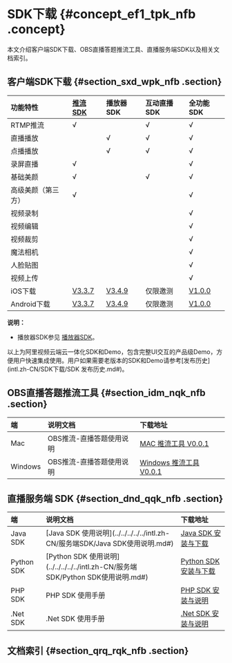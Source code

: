 # SDK下载 {#concept_ef1_tpk_nfb .concept}

本文介绍客户端SDK下载、OBS直播答题推流工具、直播服务端SDK以及相关文档索引。

## **客户端SDK下载** {#section_sxd_wpk_nfb .section}

|功能特性|[推流SDK](../../../../../intl.zh-CN/推流SDK/产品介绍.md#)|播放器SDK|互动直播SDK|全功能SDK|
|:---|:------------------------------------------------------------------------------|:-----|:------|:-----|
|RTMP推流|√| |√|√|
|直播播放| |√|√|√|
|点播播放| |√|√|√|
|录屏直播|√| | |√|
|基础美颜|√| |√|√|
|高级美颜（第三方）|√| | |√|
|视频录制| | | |√|
|视频编辑| | | |√|
|视频裁剪| | | |√|
|魔法相机| | | |√|
|人脸贴图| | | |√|
|视频上传| | | |√|
|iOS下载|[V3.3.7](http://vod-download.cn-shanghai.aliyuncs.com/sdk/pusher/ApsaraVideo_Pusher_v3.3.7_iOS_20181012.zip)|[V3.4.9](https://vod-download.cn-shanghai.aliyuncs.com/sdk/player/3.4.9/ApsaraVideo_videoPlay_v3.4.9_iOS_20190104.zip)|仅限邀测|[V1.0.0](https://vod-download.cn-shanghai.aliyuncs.com/sdk/ApsaraVideo/ApsaraVideo_iOS_20180712.zip)|
|Android下载|[V3.3.7](http://vod-download.cn-shanghai.aliyuncs.com/sdk/pusher/ApsaraVideo_Pusher_v3.3.7_Android_20181026.zip)|[V3.4.9](https://vod-download.cn-shanghai.aliyuncs.com/sdk/player/3.4.9/ApsaraVideo_videoPlay_v3.4.9_Android_20190104.zip)|仅限邀测|[V1.0.0](https://vod-download.cn-shanghai.aliyuncs.com/sdk/ApsaraVideo/ApsaraVideo_20180712.zip)|

**说明：** 

-   播放器SDK参见 [播放器SDK](https://www.alibabacloud.com/help/zh/doc-detail/61109.htm?spm=a2c63.l28256.b99.197.7a257ad7VF3Lpv)。

以上为阿里视频云端云一体化SDK和Demo，包含完整UI交互的产品级Demo，方便用户快速集成使用。用户如果需要老版本的SDK和Demo请参考[发布历史](intl.zh-CN/SDK下载/SDK 发布历史.md#)。

## OBS直播答题推流工具 {#section_idm_nqk_nfb .section}

|端|说明文档|下载地址|
|:-|:---|:---|
|Mac|OBS推流-直播答题使用说明|[MAC 推流工具 V0.0.1](https://vod-download.cn-shanghai.aliyuncs.com/sdk-out-demo/AlivcLivePusher/OBS_Mac_20180131.zip)|
|Windows|OBS推流-直播答题使用说明|[Windows 推流工具 V0.0.1](https://vod-download.cn-shanghai.aliyuncs.com/sdk-out-demo/AlivcLivePusher/OBS-Windows-Installer_20180131.zip)|

## 直播服务端 SDK {#section_dnd_qqk_nfb .section}

|端|说明文档|下载地址|
|:-|:---|:---|
|Java SDK|[Java SDK 使用说明](../../../../../intl.zh-CN/服务端SDK/Java SDK使用说明.md#)|[Java SDK 安装与下载](https://www.alibabacloud.com/zh/support/developer-resources?spm=a2796.7919406.1097650.dzhnavresourcesb1.3f1a2d23aK21Gh)|
|Python SDK|[Python SDK 使用说明](../../../../../intl.zh-CN/服务端SDK/Python SDK使用说明.md#)|[Python SDK 安装与下载](https://www.alibabacloud.com/zh/support/developer-resources?spm=a2796.7919406.1097650.dzhnavresourcesb1.3f1a2d23aK21Gh)|
|PHP SDK|PHP SDK 使用手册|[PHP SDK 安装与说明](https://www.alibabacloud.com/zh/support/developer-resources?spm=a2796.7919406.1097650.dzhnavresourcesb1.3f1a2d23aK21Gh)|
|.Net SDK|.Net SDK 使用手册|[.Net SDK 安装与说明](https://www.alibabacloud.com/zh/support/developer-resources?spm=a2796.7919406.1097650.dzhnavresourcesb1.3f1a2d23aK21Gh)|

## 文档索引 {#section_qrq_rqk_nfb .section}

